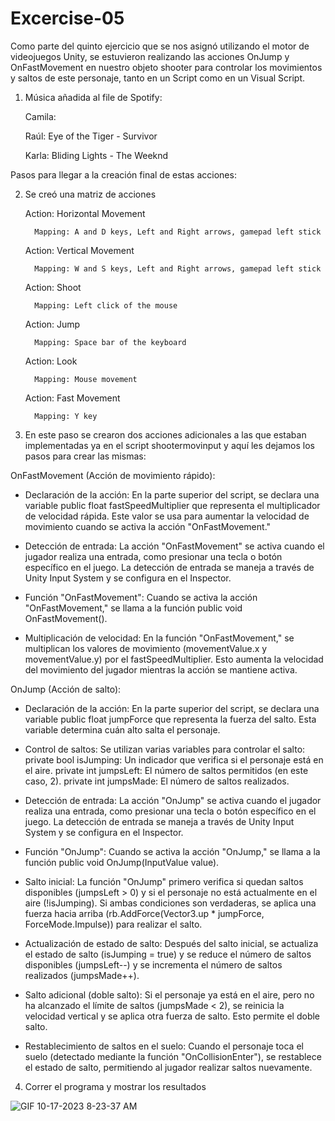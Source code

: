 # Excercise-05

Como parte del quinto ejercicio que se nos asignó utilizando el motor de videojuegos Unity, se estuvieron realizando las acciones OnJump y OnFastMovement en nuestro objeto shooter para controlar los movimientos y saltos de este personaje, tanto en un Script como en un Visual Script.

1.	Música añadida al file de Spotify:

  	Camila:

  	Raúl: Eye of the Tiger - Survivor

  	Karla: Bliding Lights - The Weeknd
  	
Pasos para llegar a la creación final de estas acciones:

2.	Se creó una matriz de acciones

    Action: Horizontal Movement	
  
          Mapping: A and D keys, Left and Right arrows, gamepad left stick

    Action: Vertical Movement
  	
          Mapping: W and S keys, Left and Right arrows, gamepad left stick

    Action: Shoot
  	
          Mapping: Left click of the mouse

    Action: Jump
  	
          Mapping: Space bar of the keyboard

    Action: Look
  	
          Mapping: Mouse movement

    Action: Fast Movement
  	
          Mapping: Y key 

3.	En este paso se crearon dos acciones adicionales a las que estaban implementadas ya en el script shootermovinput y aquí les dejamos los pasos para crear las mismas:

OnFastMovement (Acción de movimiento rápido):

-	Declaración de la acción: En la parte superior del script, se declara una variable public float fastSpeedMultiplier que representa el multiplicador de velocidad rápida. Este valor se usa para aumentar la velocidad de movimiento cuando se activa la acción "OnFastMovement."

-	Detección de entrada: La acción "OnFastMovement" se activa cuando el jugador realiza una entrada, como presionar una tecla o botón específico en el juego. La detección de entrada se maneja a través de Unity Input System y se configura en el Inspector.

-	Función "OnFastMovement": Cuando se activa la acción "OnFastMovement," se llama a la función public void OnFastMovement().

-	Multiplicación de velocidad: En la función "OnFastMovement," se multiplican los valores de movimiento (movementValue.x y movementValue.y) por el fastSpeedMultiplier. Esto aumenta la velocidad del movimiento del jugador mientras la acción se mantiene activa.

OnJump (Acción de salto):

-	Declaración de la acción: En la parte superior del script, se declara una variable public float jumpForce que representa la fuerza del salto. Esta variable determina cuán alto salta el personaje.

-	Control de saltos: Se utilizan varias variables para controlar el salto:
private bool isJumping: Un indicador que verifica si el personaje está en el aire.
private int jumpsLeft: El número de saltos permitidos (en este caso, 2).
private int jumpsMade: El número de saltos realizados.

-	Detección de entrada: La acción "OnJump" se activa cuando el jugador realiza una entrada, como presionar una tecla o botón específico en el juego. La detección de entrada se maneja a través de Unity Input System y se configura en el Inspector.

-	Función "OnJump": Cuando se activa la acción "OnJump," se llama a la función public void OnJump(InputValue value).

-	Salto inicial: La función "OnJump" primero verifica si quedan saltos disponibles (jumpsLeft > 0) y si el personaje no está actualmente en el aire (!isJumping). Si ambas condiciones son verdaderas, se aplica una fuerza hacia arriba (rb.AddForce(Vector3.up * jumpForce, ForceMode.Impulse)) para realizar el salto.

-	Actualización de estado de salto: Después del salto inicial, se actualiza el estado de salto (isJumping = true) y se reduce el número de saltos disponibles (jumpsLeft--) y se incrementa el número de saltos realizados (jumpsMade++).

-	Salto adicional (doble salto): Si el personaje ya está en el aire, pero no ha alcanzado el límite de saltos (jumpsMade < 2), se reinicia la velocidad vertical y se aplica otra fuerza de salto. Esto permite el doble salto.

-	Restablecimiento de saltos en el suelo: Cuando el personaje toca el suelo (detectado mediante la función "OnCollisionEnter"), se restablece el estado de salto, permitiendo al jugador realizar saltos nuevamente.



4. Correr el programa y mostrar los resultados

 ![GIF 10-17-2023 8-23-37 AM](https://github.com/krivera65/Excercise-05/assets/143332773/918b631b-9aef-4893-ae83-639d7517c3c2)

